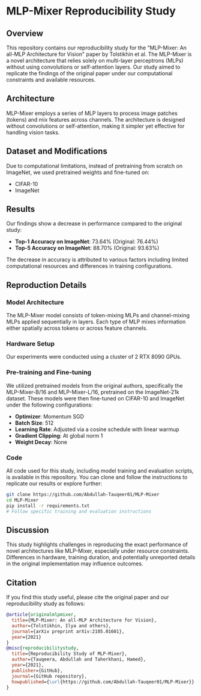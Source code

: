 # MLP-Mixer Reproducibility Study

## Overview

This repository contains our reproducibility study for the "MLP-Mixer: An all-MLP Architecture for Vision" paper by Tolstikhin et al. The MLP-Mixer is a novel architecture that relies solely on multi-layer perceptrons (MLPs) without using convolutions or self-attention layers. Our study aimed to replicate the findings of the original paper under our computational constraints and available resources.

## Architecture

MLP-Mixer employs a series of MLP layers to process image patches (tokens) and mix features across channels. The architecture is designed without convolutions or self-attention, making it simpler yet effective for handling vision tasks.

## Dataset and Modifications

Due to computational limitations, instead of pretraining from scratch on ImageNet, we used pretrained weights and fine-tuned on:
- CIFAR-10
- ImageNet

## Results

Our findings show a decrease in performance compared to the original study:
- **Top-1 Accuracy on ImageNet**: 73.64% (Original: 76.44%)
- **Top-5 Accuracy on ImageNet**: 88.70% (Original: 93.63%)

The decrease in accuracy is attributed to various factors including limited computational resources and differences in training configurations.

## Reproduction Details

### Model Architecture

The MLP-Mixer model consists of token-mixing MLPs and channel-mixing MLPs applied sequentially in layers. Each type of MLP mixes information either spatially across tokens or across feature channels.

### Hardware Setup

Our experiments were conducted using a cluster of 2 RTX 8090 GPUs.

### Pre-training and Fine-tuning

We utilized pretrained models from the original authors, specifically the MLP-Mixer-B/16 and MLP-Mixer-L/16, pretrained on the ImageNet-21k dataset. These models were then fine-tuned on CIFAR-10 and ImageNet under the following configurations:
- **Optimizer**: Momentum SGD
- **Batch Size**: 512
- **Learning Rate**: Adjusted via a cosine schedule with linear warmup
- **Gradient Clipping**: At global norm 1
- **Weight Decay**: None

### Code

All code used for this study, including model training and evaluation scripts, is available in this repository. You can clone and follow the instructions to replicate our results or explore further:

```bash
git clone https://github.com/Abdullah-Tauqeer01/MLP-Mixer
cd MLP-Mixer
pip install -r requirements.txt
# Follow specific training and evaluation instructions
```

## Discussion

This study highlights challenges in reproducing the exact performance of novel architectures like MLP-Mixer, especially under resource constraints. Differences in hardware, training duration, and potentially unreported details in the original implementation may influence outcomes.


## Citation

If you find this study useful, please cite the original paper and our reproducibility study as follows:
```bibtex
@article{originalmlpmixer,
  title={MLP-Mixer: An all-MLP Architecture for Vision},
  author={Tolstikhin, Ilya and others},
  journal={arXiv preprint arXiv:2105.01601},
  year={2021}
}
@misc{reproducibilitystudy,
  title={Reproducibility Study of MLP-Mixer},
  author={Tauqeera, Abdullah and Taherkhani, Hamed},
  year={2021},
  publisher={GitHub},
  journal={GitHub repository},
  howpublished={\url{https://github.com/Abdullah-Tauqeer01/MLP-Mixer}}
}
```
